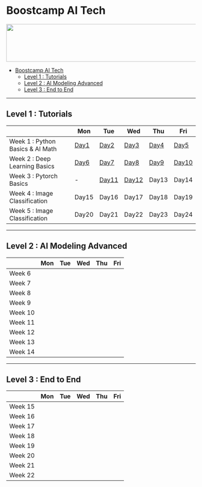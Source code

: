 # Boostcamp AI Tech

<a href="https://boostcamp.connect.or.kr/program_ai.html">
  <img src="https://user-images.githubusercontent.com/35680202/129375838-4684b88b-9c43-40d1-ad43-df761b753fcf.png" width="550" height="100">
</a>

- [Boostcamp AI Tech](#boostcamp-ai-tech)
  - [Level 1 : Tutorials](#level-1--tutorials)
  - [Level 2 : AI Modeling Advanced](#level-2--ai-modeling-advanced)
  - [Level 3 : End to End](#level-3--end-to-end)


***

## Level 1 : Tutorials

|  | Mon | Tue | Wed | Thu | Fri |
|--|-----|-----|-----|-----|-----|
| Week 1 : Python Basics & AI Math | [Day1](https://github.com/hrxorxm/Boostcamp-AI-Tech-TIL/blob/main/Week1/0802-Level1-Day1.md) | [Day2](https://github.com/hrxorxm/Boostcamp-AI-Tech-TIL/blob/main/Week1/0803-Level1-Day2.md) | [Day3](https://github.com/hrxorxm/Boostcamp-AI-Tech-TIL/blob/main/Week1/0804-Level1-Day3.md) | [Day4](https://github.com/hrxorxm/Boostcamp-AI-Tech-TIL/blob/main/Week1/0805-Level1-Day4.md) | [Day5](https://github.com/hrxorxm/Boostcamp-AI-Tech-TIL/blob/main/Week1/0806-Level1-Day5.md) |
| Week 2 : Deep Learning Basics | [Day6](https://github.com/hrxorxm/Boostcamp-AI-Tech-TIL/blob/main/Week2/0809-Level1-Day6.md) | [Day7](https://github.com/hrxorxm/Boostcamp-AI-Tech-TIL/blob/main/Week2/0810-Level1-Day7.md) | [Day8](https://github.com/hrxorxm/Boostcamp-AI-Tech-TIL/blob/main/Week2/0811-Level1-Day8.md) | [Day9](https://github.com/hrxorxm/Boostcamp-AI-Tech-TIL/blob/main/Week2/0812-Level1-Day9.md) | [Day10](https://github.com/hrxorxm/Boostcamp-AI-Tech-TIL/blob/main/Week2/0813-Level1-Day10.md) |
| Week 3 : Pytorch Basics |-| [Day11](https://github.com/hrxorxm/Boostcamp-AI-Tech-TIL/blob/main/Week3/0817-Level1-Day11.md) | [Day12](https://github.com/hrxorxm/Boostcamp-AI-Tech-TIL/blob/main/Week3/0818-Level1-Day12.md) | Day13 | Day14 |
| Week 4 : Image Classification | Day15 | Day16 | Day17 | Day18 | Day19 |
| Week 5 : Image Classification | Day20 | Day21 | Day22 | Day23 | Day24 |


***

## Level 2 : AI Modeling Advanced

|  | Mon | Tue | Wed | Thu | Fri |
|--|-----|-----|-----|-----|-----|
| Week 6 | | | | | |
| Week 7 | | | | | |
| Week 8 | | | | | |
| Week 9 | | | | | |
| Week 10 | | | | | |
| Week 11 | | | | | |
| Week 12 | | | | | |
| Week 13 | | | | | |
| Week 14 | | | | | |


***

## Level 3 : End to End

|  | Mon | Tue | Wed | Thu | Fri |
|--|-----|-----|-----|-----|-----|
| Week 15 | | | | | |
| Week 16 | | | | | |
| Week 17 | | | | | |
| Week 18 | | | | | |
| Week 19 | | | | | |
| Week 20 | | | | | |
| Week 21 | | | | | |
| Week 22 | | | | | |
